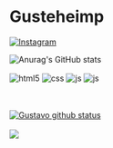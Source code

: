 # Gusteheimp


[![Instagram](https://img.shields.io/badge/Instagram-E4405F?style=for-the-badge&logo=instagram&logoColor=white)](https://instagram.com/Guste.heimp)


![Anurag's GitHub stats](https://github-readme-stats.vercel.app/api?username=GustavoHeimburg&show_icons=true&theme=onedark)

<div style="display: inline_block">
  <img align="center" alt="html5" src="https://img.shields.io/badge/HTML5-E34F26?style=for-the-badge&logo=html5&logoColor=white" />
  <img align="center" alt="css" src="https://img.shields.io/badge/CSS3-1572B6?style=for-the-badge&logo=css3&logoColor=white" />
  <img align="center" alt="js" src="https://img.shields.io/badge/JavaScript-F7DF1E?style=for-the-badge&logo=javascript&logoColor=black" />
  <img <img align="center" alt="js" src="https://img.shields.io/badge/Java-ED8B00?style=for-the-badge&logo=openjdk&logoColor=white" />

<p align="left">
  <br><br>
   <a href="https://github.com/GustavoHeimburg"><img src="https://github-readme-stats.vercel.app/api/top-langs/?username=GustavoHeimburg&theme=onedark&hide_border=true" alt="Gustavo github status"></a><br><br>
  <a href="https://github.com/GustavoHeimburg"><img src="http://github-readme-streak-stats.herokuapp.com?user=GustavoHeimburg&theme=onedark&hide_border=true&date_format=j%20M%5B%20Y%5D"></a>
</p>
 

  
</div><br/>
